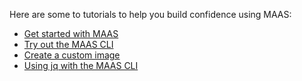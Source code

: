 <!-- "Basic tutorials" -->

Here are some to tutorials to help you build confidence using MAAS:

- [Get started with MAAS](/t/maas-bootstrap-tutorial/5092)
- [Try out the MAAS CLI](/t/try-out-the-maas-cli/5236)
- [Create a custom image](/t/custom-image-tutorial/6102)
- [Using jq with the MAAS CLI](/t/using-jq-with-the-maas-cli/6027)